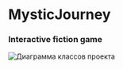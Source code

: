 # MysticJourney
### Interactive fiction game 
![Диаграмма классов проекта](https://raw.githubusercontent.com/Darkuran/MysticJourney/master/UML.png)
